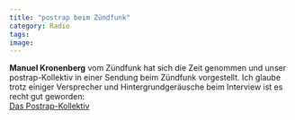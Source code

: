 ```yaml
---
title: "postrap beim Zündfunk"
category: Radio
tags: 
image: 
---
```


**Manuel Kronenberg** vom Zündfunk hat sich die Zeit genommen und unser postrap-Kollektiv in einer Sendung beim Zündfunk vorgestellt. Ich glaube trotz einiger Versprecher und Hintergrundgeräusche beim Interview ist es recht gut geworden:  
[Das Postrap-Kollektiv](http://www.br.de/radio/bayern2/sendungen/zuendfunk/pop-platten/postrap-kollektiv-100.html)